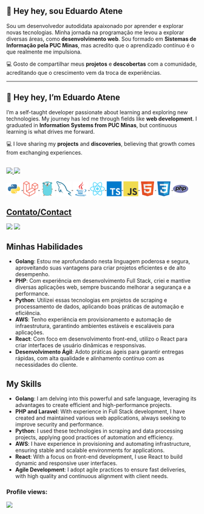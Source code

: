## 👋 Hey hey, sou Eduardo Atene  
Sou um desenvolvedor autodidata apaixonado por aprender e explorar novas tecnologias. Minha jornada na programação me levou a explorar diversas áreas, como **desenvolvimento web**. Sou formado em **Sistemas de Informação pela PUC Minas**, mas acredito que o aprendizado contínuo é o que realmente me impulsiona.

💻 Gosto de compartilhar meus **projetos** e **descobertas** com a comunidade, acreditando que o crescimento vem da troca de experiências.

---

## 👋 Hey hey, I’m Eduardo Atene  
I’m a self-taught developer passionate about learning and exploring new technologies. My journey has led me through fields like **web development**. I graduated in **Information Systems from PUC Minas**, but continuous learning is what drives me forward.

💻 I love sharing my **projects** and **discoveries**, believing that growth comes from exchanging experiences.

<br>

<div>
  <a href="https://github.com/EduardoAtene">
  <img height="180em" src="https://github-readme-stats.vercel.app/api?username=EduardoAtene&show_icons=true&theme=dark&include_all_commits=true&count_private=false"/>
  <img height="180em" src="https://github-readme-stats.vercel.app/api/top-langs/?username=EduardoAtene&layout=compact&langs_count=10&theme=dark"/>
</div>

<div style="display: inline_block"><br>  
  <img align="center" alt="-Python" height="30" width="40" src="https://raw.githubusercontent.com/devicons/devicon/master/icons/python/python-original.svg">
  <img align="center" alt="-Laravel" height="40" width="40" src="https://github.com/devicons/devicon/blob/master/icons/laravel/laravel-original.svg">
  <img align="center" alt="-Golang" height="40" width="40" src="https://raw.githubusercontent.com/devicons/devicon/master/icons/go/go-original.svg">
  <img align="center" alt="-SQL" height="40" width="40" src="https://raw.githubusercontent.com/devicons/devicon/master/icons/mysql/mysql-original.svg">
  <img align="center" alt="-Java" height="40" width="40" src="https://raw.githubusercontent.com/devicons/devicon/master/icons/java/java-original.svg">
  <img align="center" alt="-React" height="40" width="40" src="https://raw.githubusercontent.com/devicons/devicon/master/icons/react/react-original.svg">
  <img align="center" alt="-TypeScript" height="40" width="40" src="https://raw.githubusercontent.com/devicons/devicon/master/icons/typescript/typescript-original.svg">
  <img align="center" alt="-JavaScript" height="40" width="40" src="https://raw.githubusercontent.com/devicons/devicon/master/icons/javascript/javascript-original.svg">
  <img align="center" alt="-HTML" height="40" width="40" src="https://raw.githubusercontent.com/devicons/devicon/master/icons/html5/html5-original.svg">
  <img align="center" alt="-CSS" height="40" width="40" src="https://raw.githubusercontent.com/devicons/devicon/master/icons/css3/css3-original.svg">
  <img align="center" alt="-PHP-elephant" height="40" width="40" src="https://raw.githubusercontent.com/devicons/devicon/master/icons/php/php-original.svg">
</div>

   ## Contato/Contact
<div>
  <a href="mailto:eduardoatenesilvamarinha@gmail.com"><img src="https://img.shields.io/badge/-Gmail-%23333?style=for-the-badge&logo=gmail&logoColor=white" target="_blank"></a>
  <a href="https://www.linkedin.com/in/eduardo-atene/"><img src="https://img.shields.io/badge/LinkedIn-0077B5?style=for-the-badge&logo=linkedin&logoColor=white" target="_blank"></a>

</div>

## Minhas Habilidades
- **Golang**: Estou me aprofundando nesta linguagem poderosa e segura, aproveitando suas vantagens para criar projetos eficientes e de alto desempenho.
- **PHP**: Com experiência em desenvolvimento Full Stack, criei e mantive diversas aplicações web, sempre buscando melhorar a segurança e a performance.
- **Python**: Utilizei essas tecnologias em projetos de scraping e processamento de dados, aplicando boas práticas de automação e eficiência.
- **AWS**: Tenho experiência em provisionamento e automação de infraestrutura, garantindo ambientes estáveis e escaláveis para aplicações.
- **React**: Com foco em desenvolvimento front-end, utilizo o React para criar interfaces de usuário dinâmicas e responsivas.
- **Desenvolvimento Ágil**: Adoto práticas ágeis para garantir entregas rápidas, com alta qualidade e alinhamento contínuo com as necessidades do cliente.

## My Skills
- **Golang**: I am delving into this powerful and safe language, leveraging its advantages to create efficient and high-performance projects.
- **PHP and Laravel**: With experience in Full Stack development, I have created and maintained various web applications, always seeking to improve security and performance.
- **Python**: I used these technologies in scraping and data processing projects, applying good practices of automation and efficiency.
- **AWS**: I have experience in provisioning and automating infrastructure, ensuring stable and scalable environments for applications.
- **React**: With a focus on front-end development, I use React to build dynamic and responsive user interfaces.
- **Agile Development**: I adopt agile practices to ensure fast deliveries, with high quality and continuous alignment with client needs.


### Profile views:
![](https://komarev.com/ghpvc/?username=EduardoAtene)
